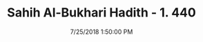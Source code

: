---
title        : "Sahih Al-Bukhari Hadith - 1. 440"
date         : 7/25/2018 1:50:00 PM
draft        : false
type         : "hadith"
layout       : "hadith"
BookCode     : "SHB"
VolumeNumber : "1"
HadithNumber : "440"
categories  :  ["Prayer-Employing the carpenter and the technician"]
tags  :  ["Jabir"]
---